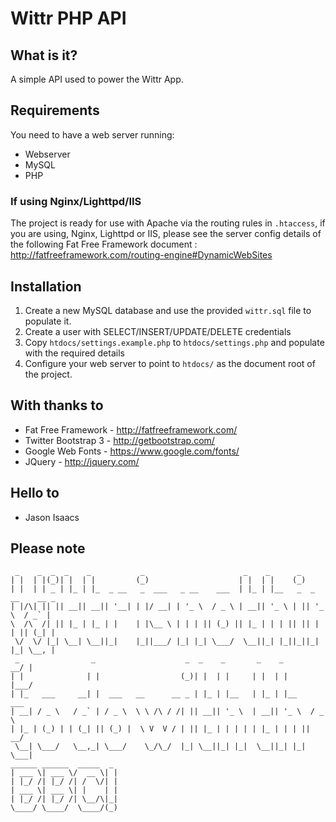 # Wittr PHP API

## What is it?

A simple API used to power the Wittr App.

## Requirements

You need to have a web server running:
 - Webserver
 - MySQL
 - PHP

### If using Nginx/Lighttpd/IIS

 The project is ready for use with Apache via the routing rules in `.htaccess`, if you are using, Nginx, Lighttpd or IIS, please see the server config details of the following Fat Free Framework document : http://fatfreeframework.com/routing-engine#DynamicWebSites

## Installation

1. Create a new MySQL database and use the provided `wittr.sql` file to populate it.
2. Create a user with SELECT/INSERT/UPDATE/DELETE credentials
3. Copy `htdocs/settings.example.php` to `htdocs/settings.php` and populate with the required details
4. Configure your web server to point to `htdocs/` as the document root of the project.

## With thanks to

 - Fat Free Framework - http://fatfreeframework.com/
 - Twitter Bootstrap 3 - http://getbootstrap.com/
 - Google Web Fonts - https://www.google.com/fonts/
 - JQuery - http://jquery.com/

## Hello to

- Jason Isaacs

## Please note


```
 _    _  _  _    _           _                      _    _      _
| |  | |(_)| |  | |         (_)                    | |  | |    (_)
| |  | | _ | |_ | |_  _ __   _  ___   _ __    ___  | |_ | |__   _  _ __    __ _
| |/\| || || __|| __|| '__| | |/ __| | '_ \  / _ \ | __|| '_ \ | || '_ \  / _` |
\  /\  /| || |_ | |_ | |    | |\__ \ | | | || (_) || |_ | | | || || | | || (_| |
 \/  \/ |_| \__| \__||_|    |_||___/ |_| |_| \___/  \__||_| |_||_||_| |_| \__, |
 _                _                    _  _    _       _    _              __/ |
| |              | |                  (_)| |  | |     | |  | |            |___/
| |_   ___     __| |  ___   __      __ _ | |_ | |__   | |_ | |__    ___
| __| / _ \   / _` | / _ \  \ \ /\ / /| || __|| '_ \  | __|| '_ \  / _ \
| |_ | (_) | | (_| || (_) |  \ V  V / | || |_ | | | | | |_ | | | ||  __/
 \__| \___/   \__,_| \___/    \_/\_/  |_| \__||_| |_|  \__||_| |_| \___|
______ ______  _____  _
| ___ \| ___ \/  __ \| |
| |_/ /| |_/ /| /  \/| |
| ___ \| ___ \| |    | |
| |_/ /| |_/ /| \__/\|_|
\____/ \____/  \____/(_)
```
